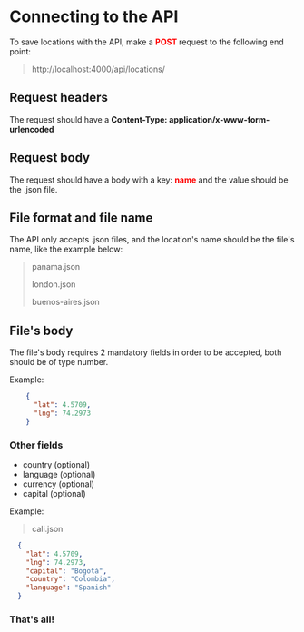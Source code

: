 # Connecting to the API
To save locations with the API, make a <span style="color:red; font-weight:bold">POST </span> request to the following end point:
> http<nolink>://localhost:4000/api/locations/

## Request headers
The request should have a <strong>Content-Type: application/x-www-form-urlencoded </strong>

## Request body
The request should have a body with a key: <strong style="color:red; font-weight:bold">name</strong> and the value should be the .json file.

## File format and file name
The API only accepts .json files, and the location's name should be the file's name,
like the example below:
> panama.json
> 
> london.json
> 
> buenos-aires.json

## File's body
The file's body requires 2 mandatory fields in order to be accepted, both should be of type number.

Example:

```json
    {
      "lat": 4.5709,
      "lng": 74.2973 
    }
```
### Other fields
  + country (optional)
  + language (optional)
  + currency (optional)
  + capital (optional)
  
Example:
> cali.json
```json
  {
    "lat": 4.5709,
    "lng": 74.2973,
    "capital": "Bogotá",
    "country": "Colombia",
    "language": "Spanish"
  }
```

### That's all!





